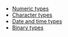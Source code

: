 - [Numeric types](numeric_type_sql.md)
- [Character types](character_types_sql.md)
- [Date and time types](date_time_types_sql.md)
- [Binary types](binary_types_sql.md)